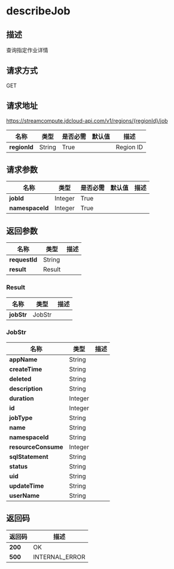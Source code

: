 # describeJob


## 描述
查询指定作业详情

## 请求方式
GET

## 请求地址
https://streamcompute.jdcloud-api.com/v1/regions/{regionId}/job

|名称|类型|是否必需|默认值|描述|
|---|---|---|---|---|
|**regionId**|String|True| |Region ID|

## 请求参数
|名称|类型|是否必需|默认值|描述|
|---|---|---|---|---|
|**jobId**|Integer|True| | |
|**namespaceId**|Integer|True| | |


## 返回参数
|名称|类型|描述|
|---|---|---|
|**requestId**|String| |
|**result**|Result| |

### Result
|名称|类型|描述|
|---|---|---|
|**jobStr**|JobStr| |
### JobStr
|名称|类型|描述|
|---|---|---|
|**appName**|String| |
|**createTime**|String| |
|**deleted**|String| |
|**description**|String| |
|**duration**|Integer| |
|**id**|Integer| |
|**jobType**|String| |
|**name**|String| |
|**namespaceId**|String| |
|**resourceConsume**|Integer| |
|**sqlStatement**|String| |
|**status**|String| |
|**uid**|String| |
|**updateTime**|String| |
|**userName**|String| |

## 返回码
|返回码|描述|
|---|---|
|**200**|OK|
|**500**|INTERNAL_ERROR|
